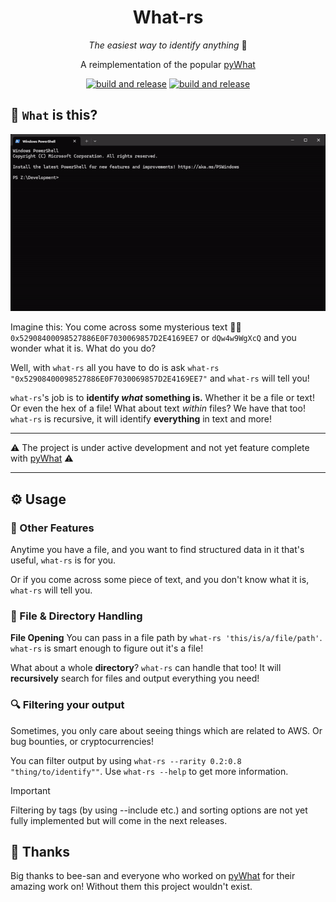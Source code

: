 <!--suppress HtmlDeprecatedAttribute -->
<div align="center" style="text-align: center;">

# What-rs

_The easiest way to identify anything_ 🔎

A reimplementation of the popular [pyWhat](https://github.com/bee-san/pyWhat/)

[![build and release](https://github.com/jannikgohr/What-rs/actions/workflows/multi-platform-release.yml/badge.svg)](https://github.com/jannikgohr/What-rs/releases)
[![build and release](https://github.com/jannikgohr/What-rs/actions/workflows/test.yml/badge.svg)](https://github.com/jannikgohr/What-rs/actions/workflows/test.yml)

</div>


## 🤔 `What` is this?

![Demo GIF](img/demo.gif)

Imagine this: You come across some mysterious text 🧙‍♂️ `0x52908400098527886E0F7030069857D2E4169EE7` or `dQw4w9WgXcQ` and you wonder what it is. What do you do?

Well, with `what-rs` all you have to do is ask `what-rs "0x52908400098527886E0F7030069857D2E4169EE7"` and `what-rs` will tell you!

`what-rs`'s job is to **identify _what_ something is.** Whether it be a file or text! Or even the hex of a file! What about text _within_ files? We have that too! `what-rs` is recursive, it will identify **everything** in text and more!

---

⚠️ The project is under active development and not yet feature complete with [pyWhat](https://github.com/bee-san/pyWhat/) ⚠️

---

## ⚙ Usage

### 🌌 Other Features

Anytime you have a file, and you want to find structured data in it that's useful, `what-rs` is for you.

Or if you come across some piece of text, and you don't know what it is, `what-rs` will tell you.

### 📁 File & Directory Handling

**File Opening** You can pass in a file path by `what-rs 'this/is/a/file/path'`. `what-rs` is smart enough to figure out it's a file!

What about a whole **directory**? `what-rs` can handle that too! It will **recursively** search for files and output everything you need!

### 🔍 Filtering your output

Sometimes, you only care about seeing things which are related to AWS. Or bug bounties, or cryptocurrencies!

You can filter output by using `what-rs --rarity 0.2:0.8 "thing/to/identify""`. Use `what-rs --help` to get more information.

> [!IMPORTANT]
> Filtering by tags (by using --include etc.) and sorting options are not yet fully implemented but will come in the next releases.


## 🙏 Thanks

Big thanks to bee-san and everyone who worked on [pyWhat](https://github.com/bee-san/pyWhat/) for their amazing work on!
Without them this project wouldn't exist. 